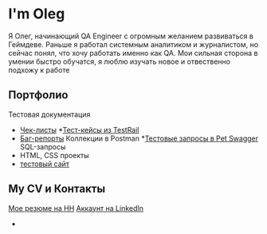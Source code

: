 

# I'm Oleg 

Я Олег, начинающий QA Engineer с огромным желанием развиваться в Геймдеве. Раньше я работал системным аналитиком и журналистом, но сейчас понял, что хочу работать именно как QA. Мои сильная сторона в умении быстро обучатся, я люблю изучать новое и отвественно подхожу к работе 

## Портфолио

Тестовая документация
  * [Чек-листы](тут_ссылка)
  *[Тест-кейсы из TestRail](тут_ссылка)
  * [Баг-репорты](тут_ссылка)
Коллекции в Postman
   *[Тестовые запросы в Pet Swagger](тут_ссылка)
SQL-запросы
  * [   ](тут_ссылка)
 HTML, CSS проекты
  * [тестовый сайт](тут_ссылка)
   
   
   
## My CV и Контакты

[Мое резюме на HH](ссылка_тут)
[Аккаунт на LinkedIn](ссылка_тут)

  
  
  
  





-
